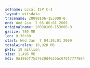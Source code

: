 ```yaml
---
setname: Local ISP C-I
layout: witsdata
tracename: 20090106-153000-0
end: Wed Jan  7 05:00:01 2009
originalname: 20090106-153000-0
gzsize: 780 MB
len: 0:30:00
start: Wed Jan  7 04:30:01 2009
totalwirelen: 10,028 MB
pkts: 19 million
size: 1,496 MB
md5: 9a1993f75d7e29d4626ac070f77778e4
---
```

